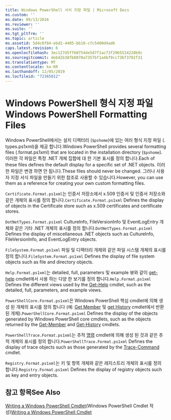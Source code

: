 ```yaml
---
title: Windows PowerShell 서식 지정 파일 | Microsoft Docs
ms.custom: ''
ms.date: 09/13/2016
ms.reviewer: ''
ms.suite: ''
ms.tgt_pltfrm: ''
ms.topic: article
ms.assetid: 5d4c8f84-ebd2-4405-bb10-cfc5400d4ad6
caps.latest.revision: 6
ms.openlocfilehash: 3ec127d5ff60754de5d7f1ac73f2965524228b9c
ms.sourcegitcommit: debd2b38fb8070a7357bf1a4bf9cc736f3702f31
ms.translationtype: MT
ms.contentlocale: ko-KR
ms.lasthandoff: 12/05/2019
ms.locfileid: "72365012"
---
```

# <a name="windows-powershell-formatting-files"></a><span data-ttu-id="bf89e-102">Windows PowerShell 형식 지정 파일</span><span class="sxs-lookup"><span data-stu-id="bf89e-102">Windows PowerShell Formatting Files</span></span>

<span data-ttu-id="bf89e-103">Windows PowerShell에서는 설치 디렉터리 (`$pshome`)에 있는 여러 형식 지정 파일 (. types.ps1xml)을 제공 합니다.</span><span class="sxs-lookup"><span data-stu-id="bf89e-103">Windows PowerShell provides several formatting files (.format.ps1xml) that are located in the installation directory (`$pshome`).</span></span> <span data-ttu-id="bf89e-104">이러한 각 파일은 특정 .NET 개체 집합에 대 한 기본 표시를 정의 합니다.</span><span class="sxs-lookup"><span data-stu-id="bf89e-104">Each of these files defines the default display for a specific set of .NET objects.</span></span> <span data-ttu-id="bf89e-105">이러한 파일은 변경 하면 안 됩니다.</span><span class="sxs-lookup"><span data-stu-id="bf89e-105">These files should never be changed.</span></span> <span data-ttu-id="bf89e-106">그러나 사용자 지정 서식 파일을 만들기 위한 참조로 사용할 수 있습니다.</span><span class="sxs-lookup"><span data-stu-id="bf89e-106">However, you can use them as a reference for creating your own custom formatting files.</span></span>

<span data-ttu-id="bf89e-107">`Certificate.Format.ps1xml`는 인증서 저장소에서 x.509 인증서 및 인증서 저장소와 같은 개체의 표시를 정의 합니다.</span><span class="sxs-lookup"><span data-stu-id="bf89e-107">`Certificate.Format.ps1xml` Defines the display of objects in the Certificate store such as x.509 certificates and certificate stores.</span></span>

<span data-ttu-id="bf89e-108">`DotNetTypes.Format.ps1xml` CultureInfo, FileVersionInfo 및 EventLogEntry 개체와 같은 기타 .NET 개체의 표시를 정의 합니다.</span><span class="sxs-lookup"><span data-stu-id="bf89e-108">`DotNetTypes.Format.ps1xml` Defines the display of miscellaneous .NET objects such as CultureInfo, FileVersionInfo, and EventLogEntry objects.</span></span>

<span data-ttu-id="bf89e-109">`FileSystem.Format.ps1xml` 파일 및 디렉터리 개체와 같은 파일 시스템 개체의 표시를 정의 합니다.</span><span class="sxs-lookup"><span data-stu-id="bf89e-109">`FileSystem.Format.ps1xml` Defines the display of file system objects such as file and directory objects.</span></span>

<span data-ttu-id="bf89e-110">`Help.Format.ps1xml`는 detailed, full, parameters 및 example 뷰와 같이 [get-help](/powershell/module/Microsoft.PowerShell.Core/Get-Help) cmdlet에서 사용 하는 다양 한 보기를 정의 합니다.</span><span class="sxs-lookup"><span data-stu-id="bf89e-110">`Help.Format.ps1xml` Defines the different views used by the [Get-Help](/powershell/module/Microsoft.PowerShell.Core/Get-Help) cmdlet, such as the detailed, full, parameters, and example views.</span></span>

<span data-ttu-id="bf89e-111">`PowerShellCore.Format.ps1xml`은 Windows PowerShell 핵심 cmdlet에 의해 생성 된 개체의 표시를 정의 합니다 (예: [Get Member](/powershell/module/Microsoft.PowerShell.Utility/Get-Member) 및 [get History](/powershell/module/Microsoft.PowerShell.Core/Get-History) cmdlet에서 반환 된 개체).</span><span class="sxs-lookup"><span data-stu-id="bf89e-111">`PowerShellCore.Format.ps1xml` Defines the display of the objects generated by Windows PowerShell core cmdlets, such as the objects returned by the [Get-Member](/powershell/module/Microsoft.PowerShell.Utility/Get-Member) and [Get-History](/powershell/module/Microsoft.PowerShell.Core/Get-History) cmdlets.</span></span>

<span data-ttu-id="bf89e-112">`PowerShellTrace.Format.ps1xml`는 추적 [명령](/powershell/module/Microsoft.PowerShell.Utility/Trace-Command) cmdlet에 의해 생성 된 것과 같은 추적 개체의 표시를 정의 합니다.</span><span class="sxs-lookup"><span data-stu-id="bf89e-112">`PowerShellTrace.Format.ps1xml` Defines the display of trace objects such as those generated by the [Trace-Command](/powershell/module/Microsoft.PowerShell.Utility/Trace-Command) cmdlet.</span></span>

<span data-ttu-id="bf89e-113">`Registry.Format.ps1xml`는 키 및 항목 개체와 같은 레지스트리 개체의 표시를 정의 합니다.</span><span class="sxs-lookup"><span data-stu-id="bf89e-113">`Registry.Format.ps1xml` Defines the display of registry objects such as key and entry objects.</span></span>

## <a name="see-also"></a><span data-ttu-id="bf89e-114">참고 항목</span><span class="sxs-lookup"><span data-stu-id="bf89e-114">See Also</span></span>

<span data-ttu-id="bf89e-115">[Writing a Windows PowerShell Cmdlet](../cmdlet/writing-a-windows-powershell-cmdlet.md)(Windows PowerShell Cmdlet 작성)</span><span class="sxs-lookup"><span data-stu-id="bf89e-115">[Writing a Windows PowerShell Cmdlet](../cmdlet/writing-a-windows-powershell-cmdlet.md)</span></span>
